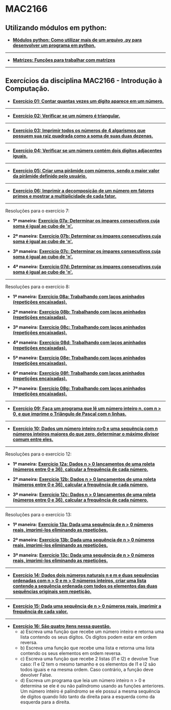 # MAC2166
## Utilizando módulos em python:

* [**Módulos python: Como utilizar mais de um arquivo .py para desenvolver um programa em python.**](https://github.com/devpedro-br/MAC2166/tree/master/modulos_python/)
---
* [**Matrizes: Funções para trabalhar com matrizes**](https://github.com/devpedro-br/MAC2166/tree/master/matriz/)
---
## Exercícios da disciplina MAC2166 - Introdução à Computação.

* [**Exercício 01: Contar quantas vezes um dígito aparece em um número.**](https://github.com/devpedro-br/MAC2166/blob/master/exercicio_01.py)
---
* [**Exercício 02: Verificar se um número é triangular.**](https://github.com/devpedro-br/MAC2166/blob/master/exercicio_02.py)
---
* [**Exercício 03: Imprimir todos os números de 4 algarismos que possuem sua raiz quadrada como a soma de suas duas dezenas.**](https://github.com/devpedro-br/MAC2166/blob/master/exercicio_03.py)
---
* [**Exercício 04: Verificar se um número contém dois dígitos adjacentes iguais.**](https://github.com/devpedro-br/MAC2166/blob/master/exercicio_04.py)
---
* [**Exercício 05: Criar uma pirâmide com números, sendo o maior valor da pirâmide definido pelo usuário.**](https://github.com/devpedro-br/MAC2166/blob/master/exercicio_05.py)
---
* [**Exercício 06: Imprimir a decomposição de um número em fatores primos e mostrar a multiplicidade de cada fator.**](https://github.com/devpedro-br/MAC2166/blob/master/exercicio_06.py)
---
Resoluções para o exercício 7:

* **1ª maneira:** [**Exercício 07a: Determinar os ímpares consecutivos cuja soma é igual ao cubo de 'n'.**](https://github.com/devpedro-br/MAC2166/blob/master/exercicio_07a.py)

* **2ª maneira:** [**Exercício 07b: Determinar os ímpares consecutivos cuja soma é igual ao cubo de 'n'.**](https://github.com/devpedro-br/MAC2166/blob/master/exercicio_07b.py)

* **3ª maneira:** [**Exercício 07c: Determinar os ímpares consecutivos cuja soma é igual ao cubo de 'n'.**](https://github.com/devpedro-br/MAC2166/blob/master/exercicio_07c.py)

* **4ª maneira:** [**Exercício 07d: Determinar os ímpares consecutivos cuja soma é igual ao cubo de 'n'.**](https://github.com/devpedro-br/MAC2166/blob/master/exercicio_07d.py)
---
Resoluções para o exercício 8:

* **1ª maneira:** [**Exercício 08a: Trabalhando com laços aninhados (repetições encaixadas).**](https://github.com/devpedro-br/MAC2166/blob/master/exercicio_08a.py)

* **2ª maneira:** [**Exercício 08b: Trabalhando com laços aninhados (repetições encaixadas).**](https://github.com/devpedro-br/MAC2166/blob/master/exercicio_08b.py)

* **3ª maneira:** [**Exercício 08c: Trabalhando com laços aninhados (repetições encaixadas).**](https://github.com/devpedro-br/MAC2166/blob/master/exercicio_08c.py)

* **4ª maneira:** [**Exercício 08d: Trabalhando com laços aninhados (repetições encaixadas).**](https://github.com/devpedro-br/MAC2166/blob/master/exercicio_08d.py)

* **5ª maneira:** [**Exercício 08e: Trabalhando com laços aninhados (repetições encaixadas).**](https://github.com/devpedro-br/MAC2166/blob/master/exercicio_08e.py)

* **6ª maneira:** [**Exercício 08f: Trabalhando com laços aninhados (repetições encaixadas).**](https://github.com/devpedro-br/MAC2166/blob/master/exercicio_08f.py)

* **7ª maneira:** [**Exercício 08g: Trabalhando com laços aninhados (repetições encaixadas).**](https://github.com/devpedro-br/MAC2166/blob/master/exercicio_08g.py)
---
* [**Exercício 09: Faça um programa que lê um número inteiro n, com n > 0, e que imprime o Triângulo de Pascal com n linhas.**](https://github.com/devpedro-br/MAC2166/blob/master/exercicio_09.py)
---
* [**Exercício 10: Dados um número inteiro n>0 e uma sequência com n números inteiros maiores do que zero, determinar o máximo divisor comum entre eles.**](https://github.com/devpedro-br/MAC2166/blob/master/exercicio_10.py)
---
Resoluções para o exercício 12:

* **1ª maneira:** [**Exercício 12a: Dados n > 0 lançamentos de uma roleta (números entre 0 e 36), calcular a frequência de cada número.**](https://github.com/devpedro-br/MAC2166/blob/master/exercicio_12a.py)

* **2ª maneira:** [**Exercício 12b: Dados n > 0 lançamentos de uma roleta (números entre 0 e 36), calcular a frequência de cada número.**](https://github.com/devpedro-br/MAC2166/blob/master/exercicio_12b.py)

* **3ª maneira:** [**Exercício 12c: Dados n > 0 lançamentos de uma roleta (números entre 0 e 36), calcular a frequência de cada número.**](https://github.com/devpedro-br/MAC2166/blob/master/exercicio_12c.py)
---
Resoluções para o exercício 13:

* **1ª maneira:** [**Exercício 13a: Dada uma sequência de n > 0 números reais, imprimi-los eliminando as repetições.**](https://github.com/devpedro-br/MAC2166/blob/master/exercicio_13a.py)

* **2ª maneira:** [**Exercício 13b: Dada uma sequência de n > 0 números reais, imprimi-los eliminando as repetições.**](https://github.com/devpedro-br/MAC2166/blob/master/exercicio_13b.py)

* **3ª maneira:** [**Exercício 13c: Dada uma sequência de n > 0 números reais, imprimi-los eliminando as repetições.**](https://github.com/devpedro-br/MAC2166/blob/master/exercicio_13c.py)
---
* [**Exercício 14: Dados dois números naturais n e m e duas sequências ordenadas com n > 0 e m > 0 números inteiros, criar uma lista contendo a sequência ordenada com todos os elementos das duas sequências originais sem repetição.**](https://github.com/devpedro-br/MAC2166/blob/master/exercicio_14.py)
---
* [**Exercício 15: Dada uma sequência de n > 0 números reais, imprimir a frequência de cada valor.**](https://github.com/devpedro-br/MAC2166/blob/master/exercicio_15.py)
---
* [**Exercício 16: São quatro itens nessa questão.**](https://github.com/devpedro-br/MAC2166/blob/master/exercicio_16.py)
  * a) Escreva uma função que recebe um número inteiro e retorna uma lista contendo os seus dígitos. Os dígitos podem estar em ordem reversa.
  * b) Escreva uma função que recebe uma lista e retorna uma lista contendo os seus elementos em ordem reversa.
  * c) Escreva uma função que recebe 2 listas (l1 e l2) e devolve True caso: l1 e l2 tem o mesmo tamanho e os elementos de l1 e l2 são todos iguais e na mesma ordem. Caso contrário, a função deve devolver False.
  * d) Escreva um programa que leia um número inteiro n > 0 e determina se ele é ou não palíndromo usando as funções anteriores. Um número inteiro é palíndromo se ele possui a mesma sequência de dígitos quando lido tanto da direita para a esquerda como da esquerda para a direita.
